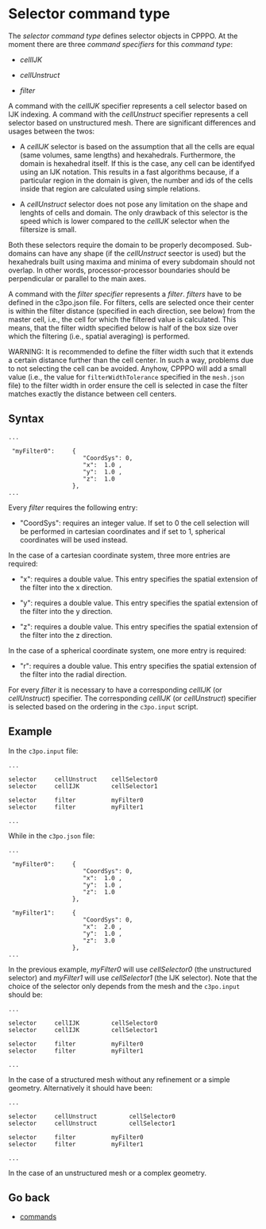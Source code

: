 Selector command type
======================

The _selector command type_ defines selector objects in CPPPO. At the moment there are three _command specifiers_ for this _command type_:

* _cellIJK_ 

* _cellUnstruct_ 

* _filter_

A command with the _cellIJK_ specifier represents a cell selector based on IJK indexing. A command with the _cellUnstruct_ specifier represents a cell selector based on unstructured mesh. There are significant differences and
usages between the twos:

* A _cellIJK_ selector is based on the assumption that all the cells are equal (same volumes, same lengths) and hexahedrals. Furthermore, the domain is hexahedral itself. If this is the case, any cell can be identifyed using an IJK notation. This results in a fast algorithms because, if a particular region in the domain is given, the number and ids of the cells inside that region are calculated using simple relations.

* A _cellUnstruct_ selector does not pose any limitation on the shape and lenghts of cells and domain. The only drawback of this selector is the speed which is lower compared to the _cellIJK_ selector when the filtersize is small. 

Both these selectors require the domain to be properly decomposed. Sub-domains can have any shape (if the _cellUnstruct_ seector is used) but the hexahedrals built using maxima and minima of every subdomain should not overlap. In other words, processor-processor boundaries should be perpendicular or parallel to the main axes. 

A command with the _filter specifier_ represents a _filter_. _filters_ have to be defined in the c3po.json file. For filters, cells are selected once their center is within the filter distance (specified in each direction, see below) from the master cell, i.e., the cell for which the filtered value is calculated. This means, that the filter width specified below is half of the box size over which the filtering (i.e., spatial averaging) is performed.

WARNING: It is recommended to define the filter width such that it extends a certain distance further than the cell center. In such a way, problems due to not selecting the cell can be avoided. Anyhow, CPPPO will add a small value (i.e., the value for `filterWidthTolerance` specified in the `mesh.json` file) to the filter width in order ensure the cell is selected in case the filter matches exactly the distance between cell centers.

Syntax
------
```
...

 "myFilter0":	  { 
                     "CoordSys": 0, 
                     "x":  1.0 , 
                     "y":  1.0 ,
                     "z":  1.0 
                  },
...

```

Every _filter_ requires the following entry:

* "CoordSys": requires an integer value. If set to 0 the cell selection will be performed in cartesian coordinates and if set to 1, spherical coordinates will be used instead.

In the case of a cartesian coordinate system, three more entries are required:

*  "x": requires a double value. This entry specifies the spatial extension of the filter into the x direction.

*  "y": requires a double value. This entry specifies the spatial extension of the filter into the y direction.

*  "z": requires a double value. This entry specifies the spatial extension of the filter into the z direction.

In the case of a spherical coordinate system, one more entry is required:

*  "r": requires a double value. This entry specifies the spatial extension of the filter into the radial direction.

For every _filter_ it is necessary to have a corresponding _cellIJK_ (or _cellUnstruct_) specifier. The corresponding _cellIJK_ (or _cellUnstruct_) specifier is selected based on the ordering in the `c3po.input` script. 



Example
-------

In the `c3po.input` file:

```
...

selector     cellUnstruct    cellSelector0
selector     cellIJK         cellSelector1

selector     filter          myFilter0
selector     filter          myFilter1 

...

```
While in the `c3po.json` file:

```
...

 "myFilter0":	  { 
                     "CoordSys": 0, 
                     "x":  1.0 , 
                     "y":  1.0 ,
                     "z":  1.0 
                  },
                  
 "myFilter1":	  { 
                     "CoordSys": 0, 
                     "x":  2.0 , 
                     "y":  1.0 ,
                     "z":  3.0 
                  },
...
```
In the previous example, _myFilter0_ will use _cellSelector0_ (the unstructured selector) and _myFilter1_ will use _cellSelector1_ (the IJK selector).
Note that the choice of the selector only depends from the mesh and the `c3po.input` should be:

```
...

selector     cellIJK         cellSelector0
selector     cellIJK         cellSelector1

selector     filter          myFilter0
selector     filter          myFilter1 

...

```         
In the case of a structured mesh without any refinement or a simple geometry. Alternatively it should have been:
```
...

selector     cellUnstruct         cellSelector0
selector     cellUnstruct         cellSelector1

selector     filter          myFilter0
selector     filter          myFilter1 

...

```      
In the case of an unstructured mesh or a complex geometry.

Go back
-----------
 - [commands](10_commandTypes.md) 
